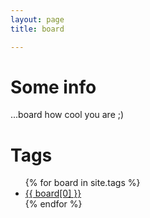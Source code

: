 ```yaml
---
layout: page 
title: board

---
```


# Some info 
...board how cool you are ;)

<div class="page-content wc-container">
	<div class="post">
		<h1>Tags</h1>  
		<ul>
			{% for board in site.tags %}
			<li><a href="{{ '/_board/' | append:board[0] | relative_url }}">{{ board[0] }}</a></li>
			{% endfor %}
		</ul>
	</div>
</div>